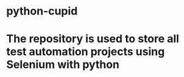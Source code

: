 # python-cupid
# The repository is used to store all test automation projects using Selenium with python
# 
